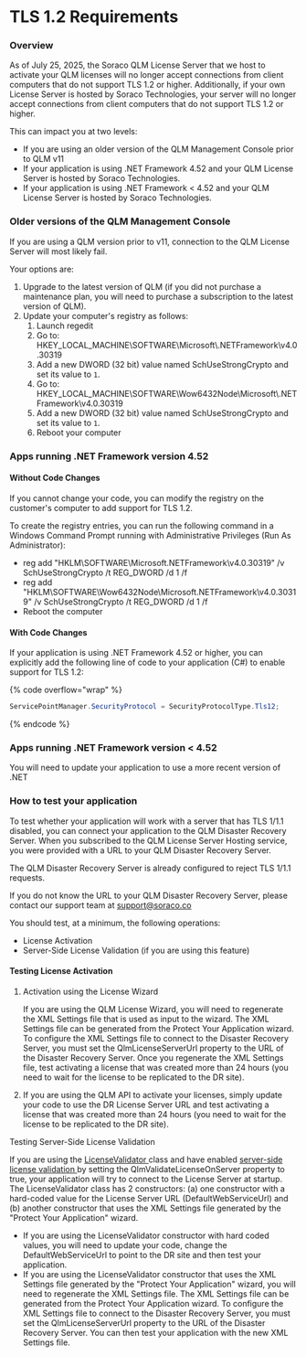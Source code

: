 # TLS 1.2 Requirements

### Overview

As of July 25, 2025, the Soraco QLM License Server that we host to activate your QLM licenses will no longer accept connections from client computers that do not support TLS 1.2 or higher. Additionally, if your own License Server is hosted by Soraco Technologies, your server will no longer accept connections from client computers that do not support TLS 1.2 or higher.

This can impact you at two levels:

* If you are using an older version of the QLM Management Console prior to QLM v11
* If your application is using .NET Framework 4.52 and your QLM License Server is hosted by Soraco Technologies.
* If your application is using .NET Framework < 4.52 and your QLM License Server is hosted by Soraco Technologies.

### Older versions of the QLM Management Console

If you are using a QLM version prior to v11, connection to the QLM License Server will most likely fail.&#x20;

Your options are:

1. Upgrade to the latest version of QLM (if you did not purchase a maintenance plan, you will need to purchase a subscription to the latest version of QLM).
2. Update your computer's registry as follows:
   1. Launch regedit
   2. Go to: HKEY\_LOCAL\_MACHINE\SOFTWARE\Microsoft\\.NETFramework\v4.0.30319
   3. Add a new DWORD (32 bit) value named SchUseStrongCrypto and set its value to `1`.
   4. Go to: HKEY\_LOCAL\_MACHINE\SOFTWARE\Wow6432Node\Microsoft\\.NETFramework\v4.0.30319
   5. Add a new DWORD (32 bit) value named SchUseStrongCrypto and set its value to `1`.
   6. Reboot your computer

### Apps running .NET Framework version 4.52

#### Without Code Changes

If you cannot change your code, you can modify the registry on the customer's computer to add support for TLS 1.2.&#x20;

To create the registry entries, you can run the following command in a Windows Command Prompt running with Administrative Privileges (Run As Administrator):

* reg add "HKLM\SOFTWARE\Microsoft.NETFramework\v4.0.30319" /v SchUseStrongCrypto /t REG\_DWORD /d 1 /f
* reg add "HKLM\SOFTWARE\Wow6432Node\Microsoft.NETFramework\v4.0.30319" /v SchUseStrongCrypto /t REG\_DWORD /d 1 /f
* Reboot the computer

#### With Code Changes

If your application is using .NET Framework 4.52 or higher, you can explicitly add the following line of code to your application (C#) to enable support for TLS 1.2:

{% code overflow="wrap" %}
```csharp
ServicePointManager.SecurityProtocol = SecurityProtocolType.Tls12;
```
{% endcode %}

### Apps running .NET Framework version < 4.52

You will need to update your application to use a more recent version of .NET

### How to test your application&#x20;

To test whether your application will work with a server that has TLS 1/1.1 disabled, you can connect your application to the QLM Disaster Recovery Server. When you subscribed to the QLM License Server Hosting service, you were provided with a URL to your QLM Disaster Recovery Server.&#x20;

The QLM Disaster Recovery Server is already configured to reject TLS 1/1.1 requests.&#x20;

If you do not know the URL to your QLM Disaster Recovery Server, please contact our support team at support@soraco.co

You should test, at a minimum, the following operations:

* License Activation
* Server-Side License Validation (if you are using this feature)

#### Testing License Activation

1.  Activation using the License Wizard

    If you are using the QLM License Wizard, you will need to regenerate the XML Settings file that is used as input to the wizard. The XML Settings file can be generated from the Protect Your Application wizard. To configure the XML Settings file to connect to the Disaster Recovery Server, you must set the QlmLicenseServerUrl property to the URL of the Disaster Recovery Server. Once you regenerate the XML Settings file, test activating a license that was created more than 24 hours (you need to wait for the license to be replicated to the DR site).
2. If you are using the QLM API to activate your licenses, simply update your code to use the DR License Server URL and test activating a license that was created more than 24 hours (you need to wait for the license to be replicated to the DR site).

Testing Server-Side License Validation

If you are using the [LicenseValidator ](../api-reference/.net-api/licensevalidator/)class and have enabled [server-side license validation ](../faq/server-side-license-validation.md)by setting the QlmValidateLicenseOnServer property to true, your application will try to connect to the License Server at startup. The LicenseValidator class has 2 constructors: (a) one constructor with a hard-coded value for the License Server URL (DefaultWebServiceUrl) and (b) another constructor that uses the XML Settings file generated by the "Protect Your Application" wizard.&#x20;

* If you are using the LicenseValidator constructor with hard coded values, you will need to update your code, change the DefaultWebServiceUrl to point to the DR site and then test your application.
*   If you are using the LicenseValidator constructor that uses the XML Settings file generated by the "Protect Your Application" wizard, you will need  to regenerate the XML Settings file. The XML Settings file can be generated from the Protect Your Application wizard. To configure the XML Settings file to connect to the Disaster Recovery Server, you must set the QlmLicenseServerUrl property to the URL of the Disaster Recovery Server. You can then test your application with the new XML Settings file.









